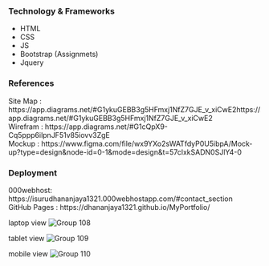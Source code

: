 <h3>Technology & Frameworks</h3>

<ul>
  <li>HTML</li>
  <li>CSS</li>
  <li>JS</li>
  <li>Bootstrap (Assignmets)</li>
  <li>Jquery</li>
</ul>
<h3>References</h3>
Site Map : https://app.diagrams.net/#G1ykuGEBB3g5HFmxj1NfZ7GJE_v_xiCwE2https://app.diagrams.net/#G1ykuGEBB3g5HFmxj1NfZ7GJE_v_xiCwE2<br>
Wirefram : https://app.diagrams.net/#G1cQpX9-Cq5ppp6ilpnJF51v85iovv3ZgE<br>
Mockup : https://www.figma.com/file/wx9YXo2sWATfdyP0U5ibpA/Mock-up?type=design&node-id=0-1&mode=design&t=57clxkSADN0SJlY4-0

<h3>Deployment</h3>
000webhost: https://isurudhananjaya1321.000webhostapp.com/#contact_section <br>
GitHub Pages : https://dhananjaya1321.github.io/MyPortfolio/<br>

laptop view
![Group 108](https://github.com/Dhananjaya1321/MyPortfolio/assets/114791318/2054dcd0-c1c8-488a-8cd0-8aec3c7c7558)

tablet view
![Group 109](https://github.com/Dhananjaya1321/MyPortfolio/assets/114791318/73351a65-2102-4f2d-8d08-a988b2135ade)

mobile view
![Group 110](https://github.com/Dhananjaya1321/MyPortfolio/assets/114791318/5c2bcdaa-4657-41cc-a1c7-19740d8c5b06)

